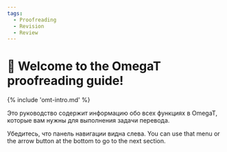 ```yaml
---
tags:
  - Proofreading
  - Revision
  - Review
---
```


<!-- # Translation -->

<style>
a.md-footer__link--prev[aria-label^="Previous:"],
.md-nav__icon
{
  display: none !important;
}
</style>

# 👋 Welcome to the OmegaT proofreading guide!

<!-- section: omegat intro -->

{% include 'omt-intro.md' %}

Это руководство содержит информацию обо всех функциях в OmegaT, которые вам нужны для выполнения задачи перевода.

Убедитесь, что панель навигации видна слева. You can use that menu or the arrow button at the bottom to go to the next section.


